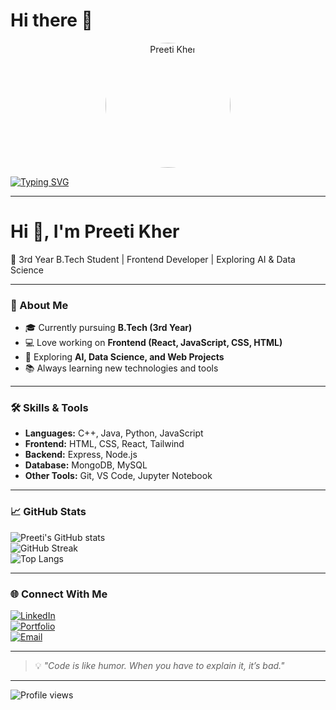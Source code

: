 # Hi there 👋  

<p align="center">
  <img src="https://avatars.githubusercontent.com/u/148988584?v=4" alt="Preeti Kher" width="200" height="200" style="border-radius:50%">
</p>

[![Typing SVG](https://readme-typing-svg.herokuapp.com?font=Fira+Code&pause=1000&color=00C2FF&width=435&lines=Frontend+Developer;AI+%26+Data+Science+Enthusiast;Always+Learning+New+Tech)](https://git.io/typing-svg)

---

# Hi 👋, I'm Preeti Kher  

🌱 3rd Year B.Tech Student | Frontend Developer | Exploring AI & Data Science  

---

### 🚀 About Me
- 🎓 Currently pursuing **B.Tech (3rd Year)**
- 💻 Love working on **Frontend (React, JavaScript, CSS, HTML)**
- 🤖 Exploring **AI, Data Science, and Web Projects**
- 📚 Always learning new technologies and tools  

---

### 🛠️ Skills & Tools
- **Languages:** C++, Java, Python, JavaScript  
- **Frontend:** HTML, CSS, React, Tailwind  
- **Backend:** Express, Node.js  
- **Database:** MongoDB, MySQL  
- **Other Tools:** Git, VS Code, Jupyter Notebook  

---

### 📈 GitHub Stats
![Preeti's GitHub stats](https://github-readme-stats.vercel.app/api?username=Preeti8684&show_icons=true&theme=tokyonight)  
![GitHub Streak](https://github-readme-streak-stats.herokuapp.com/?user=Preeti8684&theme=tokyonight)  
![Top Langs](https://github-readme-stats.vercel.app/api/top-langs/?username=Preeti8684&layout=compact&theme=tokyonight)

---

### 🌐 Connect With Me
[![LinkedIn](https://img.shields.io/badge/LinkedIn-blue?style=flat-square&logo=linkedin)](https://www.linkedin.com/in/preeti-kehar-226295334)  
[![Portfolio](https://img.shields.io/badge/Portfolio-Website-green?style=flat-square&logo=google-chrome)](https://my-portfolio-jgsx.onrender.com/)  
[![Email](https://img.shields.io/badge/Email-Contact-red?style=flat-square&logo=gmail)](mailto:yourmail@example.com)  

---

> 💡 *"Code is like humor. When you have to explain it, it’s bad."*  

---

![Profile views](https://komarev.com/ghpvc/?username=Preeti8684&label=Profile%20views&color=0e75b6&style=flat)



